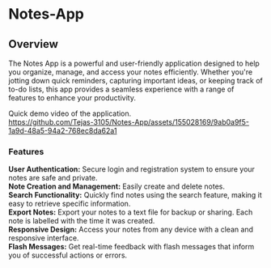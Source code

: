 # Notes-App  
## Overview
The Notes App is a powerful and user-friendly application designed to help you organize, manage, and access your notes efficiently. Whether you're jotting down quick reminders, capturing important ideas, or keeping track of to-do lists, this app provides a seamless experience with a range of features to enhance your productivity.   

Quick demo video of the application.  
https://github.com/Tejas-3105/Notes-App/assets/155028169/9ab0a9f5-1a9d-48a5-94a2-768ec8da62a1  

### Features  
**User Authentication:** Secure login and registration system to ensure your notes are safe and private.  
**Note Creation and Management:** Easily create and delete notes.   
**Search Functionality:** Quickly find notes using the search feature, making it easy to retrieve specific information.   
**Export Notes:** Export your notes to a text file for backup or sharing. Each note is labelled with the time it was created.   
**Responsive Design:** Access your notes from any device with a clean and responsive interface.   
**Flash Messages:** Get real-time feedback with flash messages that inform you of successful actions or errors.   
